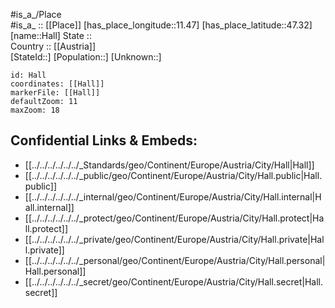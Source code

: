 ﻿---
location: [47.32,11.47] 
mapzoom: [7,12] 
mapmarker: city 
type: City
tags:
- geo/City


SpocWebEntityId: 9137
isDeleted: false
confidential: public

---
#is_a_/Place  
#is_a_ :: [[Place]] 
[has_place_longitude::11.47] 
[has_place_latitude::47.32] 
[name::Hall] 
State ::  
Country :: [[Austria]]  
[StateId::] 
[Population::] 
[Unknown::] 


```leaflet
id: Hall
coordinates: [[Hall]] 
markerFile: [[Hall]] 
defaultZoom: 11 
maxZoom: 18
```


## Confidential Links & Embeds: 
- [[../../../../../../_Standards/geo/Continent/Europe/Austria/City/Hall|Hall]] 
- [[../../../../../../_public/geo/Continent/Europe/Austria/City/Hall.public|Hall.public]] 
- [[../../../../../../_internal/geo/Continent/Europe/Austria/City/Hall.internal|Hall.internal]] 
- [[../../../../../../_protect/geo/Continent/Europe/Austria/City/Hall.protect|Hall.protect]] 
- [[../../../../../../_private/geo/Continent/Europe/Austria/City/Hall.private|Hall.private]] 
- [[../../../../../../_personal/geo/Continent/Europe/Austria/City/Hall.personal|Hall.personal]] 
- [[../../../../../../_secret/geo/Continent/Europe/Austria/City/Hall.secret|Hall.secret]] 
